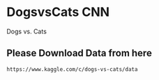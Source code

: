 # DogsvsCats CNN 

Dogs vs. Cats


## Please Download Data from here



```https://www.kaggle.com/c/dogs-vs-cats/data```


